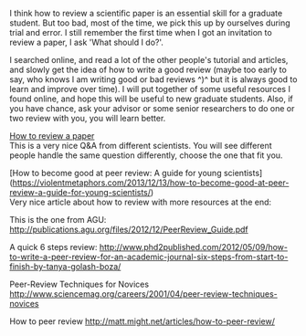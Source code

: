 I think how to review a scientific paper is an essential skill for a graduate student. But too bad, most of the time, we pick this up by ourselves during trial and error. I still remember the first time when I got an invitation to review a paper, I ask 'What should I do?'. 

I searched online, and read a lot of the other people's tutorial and articles, and slowly get the idea of how to write a good review (maybe too early to say, who knows I am writing good or bad reviews ^)^ but it is always good to learn and improve over time). I will put together of some useful resources I found online, and hope this will be useful to new graduate students. Also, if you have chance, ask your advisor or some senior researchers to do one or two review with you, you will learn better. 

[How to review a paper](http://www.sciencemag.org/careers/2016/09/how-review-paper)  
This is a very nice Q&A from different scientists. You will see different people handle the same question differently, choose the one that fit you.   

[How to become good at peer review: A guide for young scientists]
(https://violentmetaphors.com/2013/12/13/how-to-become-good-at-peer-review-a-guide-for-young-scientists/)   
Very nice article about how to review with more resources at the end:

This is the one from AGU:
http://publications.agu.org/files/2012/12/PeerReview_Guide.pdf

A quick 6 steps review:
http://www.phd2published.com/2012/05/09/how-to-write-a-peer-review-for-an-academic-journal-six-steps-from-start-to-finish-by-tanya-golash-boza/

Peer-Review Techniques for Novices
http://www.sciencemag.org/careers/2001/04/peer-review-techniques-novices

How to peer review
http://matt.might.net/articles/how-to-peer-review/ 